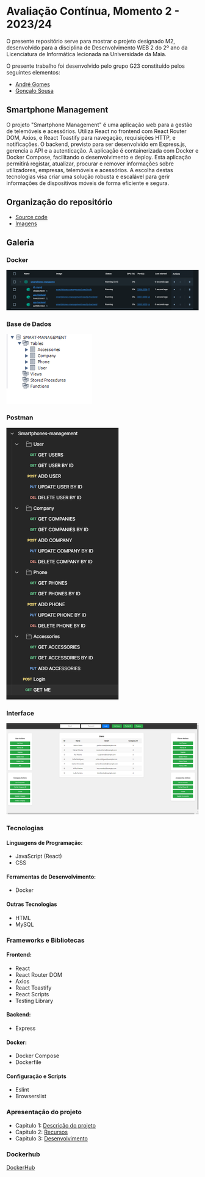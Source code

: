 # Avaliação Contínua, Momento 2 - 2023/24

O presente repositório serve para mostrar o projeto designado M2, desenvolvido para a disciplina de Desenvolvimento WEB 2 do 2º ano da Licenciatura de Informática lecionada na Universidade da Maia.

O presente trabalho foi desenvolvido pelo grupo G23 constituído pelos seguintes elementos:

* [André Gomes](https://github.com/aasfgomes)
* [Gonçalo Sousa](https://github.com/MrcWithAMouth)

## Smartphone Management

O projeto "Smartphone Management" é uma aplicação web para a gestão de telemóveis e acessórios. Utiliza React no frontend com React Router DOM, Axios, e React Toastify para navegação, requisições HTTP, e notificações. O backend, previsto para ser desenvolvido em Express.js, gerencia a API e a autenticação. A aplicação é containerizada com Docker e Docker Compose, facilitando o desenvolvimento e deploy. Esta aplicação permitirá registar, atualizar, procurar e remover informações sobre utilizadores, empresas, telemóveis e acessórios. A escolha destas tecnologias visa criar uma solução robusta e escalável para gerir informações de dispositivos móveis de forma eficiente e segura.

## Organização do repositório

* [Source code](https://github.com/INF23DW2G23/REPORT_DW2_M2)
* [Imagens](https://github.com/INF23DW2G23/REPORT_DW2_M2/data/images)

## Galeria

### Docker

![docker](data/images/docker-engine_M2.png)

### Base de Dados

![Base de Dados](data/images/db-tables.png)

### Postman

![Postman](data/images/postman-collection.png)

### Interface

![Interface](data/images/M2_Interface.png)

### Tecnologias

#### Linguagens de Programação:

* JavaScript (React)
* CSS

#### Ferramentas de Desenvolvimento:

* Docker

#### Outras Tecnologias

* HTML
* MySQL

### Frameworks e Bibliotecas

#### Frontend:

* React
* React Router DOM
* Axios
* React Toastify
* React Scripts
* Testing Library

#### Backend:

* Express

#### Docker:

* Docker Compose
* Dockerfile

#### Configuração e Scripts

* Eslint
* Browserslist

### Apresentação do projeto

* Capitulo 1: [Descrição do projeto](files/File1.md)
* Capitulo 2: [Recursos](files/File2.md)
* Capitulo 3: [Desenvolvimento](files/File3.md)

### Dockerhub

[DockerHub](https://hub.docker.com/repositories/inf23dw2g23)
